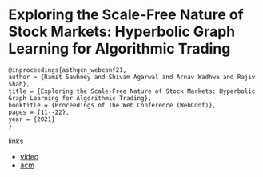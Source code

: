 # Exploring the Scale-Free Nature of Stock Markets: Hyperbolic Graph Learning for Algorithmic Trading

```
@inproceedings{asthgcn_webconf21,
author = {Ramit Sawhney and Shivam Agarwal and Arnav Wadhwa and Rajiv Shah},
title = {Exploring the Scale-Free Nature of Stock Markets: Hyperbolic Graph Learning for Algorithmic Trading},
booktitle = {Proceedings of The Web Conference (WebConf)},
pages = {11--22},
year = {2021}
}
```

links
- [video](https://www.youtube.com/watch?v=fYzUCfQXoc8)
- [acm](https://dl.acm.org/doi/10.1145/3442381.3450095)